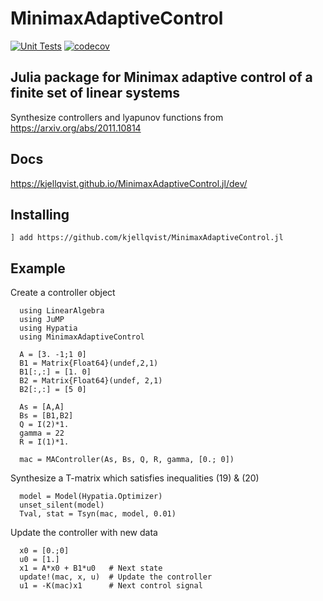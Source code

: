 # MinimaxAdaptiveControl

[![Unit Tests](https://github.com/kjellqvist/MinimaxAdaptiveControl.jl/workflows/CI/badge.svg)](https://github.com/kjellqvist/MinimaxAdaptiveControl.jl/actions?query=workflow%3ACI)
[![codecov](https://codecov.io/gh/kjellqvist/MinimaxAdaptiveControl.jl/branch/master/graph/badge.svg?token=C0M1GL5BOQ)](https://codecov.io/gh/kjellqvist/MinimaxAdaptiveControl.jl)

## Julia package for Minimax adaptive control of a finite set of linear systems
Synthesize controllers and lyapunov functions from https://arxiv.org/abs/2011.10814

## Docs
https://kjellqvist.github.io/MinimaxAdaptiveControl.jl/dev/
## Installing
```
] add https://github.com/kjellqvist/MinimaxAdaptiveControl.jl
```

## Example
Create a controller object
```
  using LinearAlgebra
  using JuMP
  using Hypatia
  using MinimaxAdaptiveControl

  A = [3. -1;1 0]
  B1 = Matrix{Float64}(undef,2,1)
  B1[:,:] = [1. 0]
  B2 = Matrix{Float64}(undef, 2,1)
  B2[:,:] = [5 0]

  As = [A,A]
  Bs = [B1,B2]
  Q = I(2)*1.
  gamma = 22
  R = I(1)*1.

  mac = MAController(As, Bs, Q, R, gamma, [0.; 0])

```

Synthesize a T-matrix which satisfies inequalities (19) & (20)
```
  model = Model(Hypatia.Optimizer)
  unset_silent(model)
  Tval, stat = Tsyn(mac, model, 0.01)
```

Update the controller with new data
```
  x0 = [0.;0]
  u0 = [1.]
  x1 = A*x0 + B1*u0   # Next state
  update!(mac, x, u)  # Update the controller
  u1 = -K(mac)x1      # Next control signal
```
